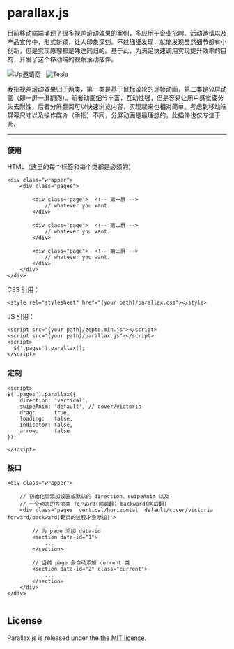 parallax.js
===========

目前移动端端涌现了很多视差滚动效果的案例，多应用于企业招聘、活动邀请以及产品宣传中，形式新颖，让人印象深刻。不过细细发现，就能发现虽然细节都有小创新，但是实现原理都是殊途同归的。基于此，为满足快速调用实现提升效率的目的，开发了这个移动端的视察滚动插件。

![Up邀请函](https://raw.githubusercontent.com/hahnzhu/parallax.js/master/assets/gif/invitation.gif)&nbsp;&nbsp;&nbsp;![Tesla](https://raw.githubusercontent.com/hahnzhu/parallax.js/master/assets/gif/tesla.gif)

我把视差滚动效果归于两类，第一类是基于鼠标滚轮的逐帧动画，第二类是分屏动画（即一屏一屏翻阅）。前者动画细节丰富，互动性强，但是容易让用户感觉疲劳失去耐性，后者分屏翻阅可以快速浏览内容，实现起来也相对简单。考虑到移动端屏幕尺寸以及操作媒介（手指）不同，分屏动画是最理想的，此插件也仅专注于此。

---

### 使用

HTML（这里的每个标签和每个类都是必须的）
```
<div class="wrapper">
	<div class="pages">
		
		<div class="page">	<!-- 第一屏 -->
		   	// whatever you want.
		</div>
	
		<div class="page">	<!-- 第二屏 -->
			// whatever you want.
		</div>
	
		<div class="page">	<!-- 第三屏 -->
			// whatever you want.
		</div>
	</div>
</div>
```

CSS 引用：
```
<style rel="stylesheet" href="{your path}/parallax.css"></style>
```

JS 引用：
```
<script src="{your path}/zepto.min.js"></script>
<script src="{your path}/parallax.js"></script>
<script>
  $('.pages').parallax();
</script>
```

### 定制
```
<script>
$('.pages').parallax({
	direction: 'vertical',
	swipeAnim: 'default', // cover/victoria
	drag:      true,
	loading:   false,
	indicator: false,
	arrow:     false
});

</script>
```

### 接口

```
<div class="wrapper">

	// 初始化后添加设置或默认的 direction、swipeAnim 以及
	// 一个动态的方向类 forward(向前翻) backward(向后翻)
	<div class="pages  vertical/horizontal  default/cover/victoria  forward/backward(翻页的过程才会添加)">
		
		// 为 page 添加 data-id
		<section data-id="1">
			...
		</section>
		
		// 当前 page 会自动添加 current 类
		<section data-id="2" class="current">
			...
		</section>
	</div>
</div>
		
```



## License

Parallax.js is released under the [the MIT license](LICENSE).
